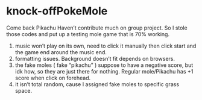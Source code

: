 # knock-offPokeMole
Come back Pikachu
Haven’t contribute much on group project. So I stole those codes and put up a testing mole game that is 70% working. 
 1) music won’t play on its own, need to click it manually then click start and the game end around the  music end.
2) formatting issues. Background doesn’t fit depends on browsers. 
3) the fake moles ( fake “pikachu” ) suppose to have a negative score, but idk how, so they are just there for nothing. Regular mole/Pikachu has +1 score when click on forehead. 
4) it isn’t total random, cause I assigned fake moles to specific grass space. 
